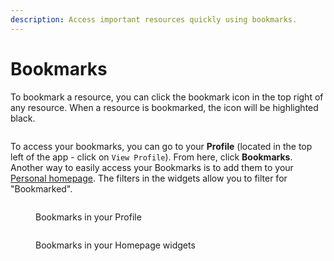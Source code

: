 ```yaml
---
description: Access important resources quickly using bookmarks.
---
```


# Bookmarks

To bookmark a resource, you can click the bookmark icon in the top right of any resource. When a resource is bookmarked, the icon will be highlighted black.

<figure><img src="https://secoda-public-media-assets.s3.amazonaws.com/2cf667a7-2a4e-4e90-b3e8-5fa189c53008.png" alt=""><figcaption></figcaption></figure>

To access your bookmarks, you can go to your **Profile** (located in the top left of the app - click on `View Profile`). From here, click **Bookmarks**. Another way to easily access your Bookmarks is to add them to your [Personal homepage](homepage.md). The filters in the widgets allow you to filter for "Bookmarked".

<figure><img src="https://secoda-public-media-assets.s3.amazonaws.com/fbe0644c-4229-46a2-940d-e1aa81eb0d09.gif" alt=""><figcaption><p>Bookmarks in your Profile</p></figcaption></figure>

<figure><img src="https://secoda-public-media-assets.s3.amazonaws.com/7fb6741e-074c-4cad-af61-e1dc93b75fdb.gif" alt=""><figcaption><p>Bookmarks in your Homepage widgets</p></figcaption></figure>
